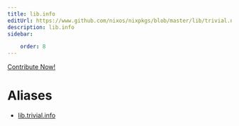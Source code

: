 ```yaml
---
title: lib.info
editUrl: https://www.github.com/nixos/nixpkgs/blob/master/lib/trivial.nix#L559C10
description: lib.info
sidebar:

    order: 8
---
```


<a href="https://www.github.com/nixos/nixpkgs/blob/master/lib/trivial.nix#L559C10">Contribute Now!</a>


# Aliases

- [lib.trivial.info](reference/lib/trivial/lib-trivial-info)


